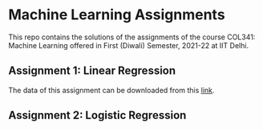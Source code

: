 # Machine Learning Assignments
This repo contains the solutions of the assignments of the course COL341: Machine Learning offered in First (Diwali) Semester, 2021-22 at IIT Delhi.

## Assignment 1: Linear Regression
The data of this assignment can be downloaded from this [link](https://drive.google.com/drive/folders/1fSytwJZXXVFNRCO7wcVyx9l8nAPFTfZc?usp=sharing).

## Assignment 2: Logistic Regression
